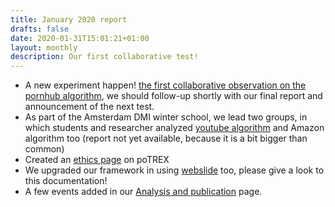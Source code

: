 ```yaml
---
title: January 2020 report
drafts: false
date: 2020-01-31T15:01:21+01:00
layout: monthly
description: Our first collaborative test!
---
```


* A new experiment happen! [the first collaborative observation on the pornhub algorithm](https://pornhub.tracking.exposed/potest/announcement-1), we should follow-up shortly with our final report and announcement of the next test.
* As part of the Amsterdam DMI winter school, we lead two groups, in which students and researcher analyzed [youtube algorithm](https://wiki.digitalmethods.net/Dmi/YouTube) and Amazon algorithm too (report not yet available, because it is a bit bigger than common)
* Created an [ethics page](https://pornhub.tracking.exposed/ethics/) on poTREX
* We upgraded our framework in using [webslide](https://webslides.tv/demos/components) too, please give a look to this documentation!
* A few events added in our [Analysis and publication](https://facebook.tracking.exposed/analysis-and-publications/) page.
